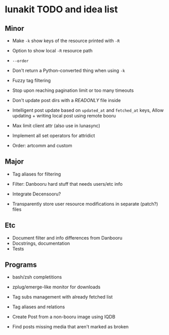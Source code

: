 # lunakit TODO and idea list

## Minor

- Make `-k` show keys of the resource printed with `-R`
- Option to show local `-R` resource path
- `--order`

- Don't return a Python-converted thing when using `-k`

- Fuzzy tag filtering

- Stop upon reaching pagination limit or too many timeouts
- Don't update post dirs with a *READONLY* file inside

- Intelligent post update based on `updated_at` and `fetched_at` keys,
  Allow updating + writing local post using remote booru

- Max limit client attr (also use in lunasync)
- Implement all set operators for attridict
- Order: artcomm and custom

## Major

- Tag aliases for filtering
- Filter: Danbooru hard stuff that needs users/etc info
- Integrate Decensooru?

- Transparently store user resource modifications in separate (patch?) files

## Etc

- Document filter and info differences from Danbooru
- Docstrings, documentation
- Tests

## Programs

- bash/zsh completitions
- zplug/emerge-like monitor for downloads

- Tag subs management with already fetched list
- Tag aliases and relations
- Create Post from a non-booru image using IQDB
- Find posts missing media that aren't marked as broken
